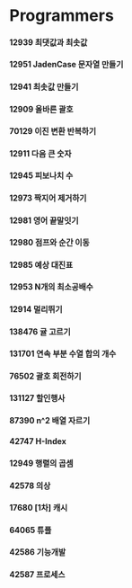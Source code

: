 # Programmers

#### 12939 최댓값과 최솟값
#### 12951 JadenCase 문자열 만들기
#### 12941 최솟값 만들기
#### 12909 올바른 괄호
#### 70129 이진 변환 반복하기
#### 12911 다음 큰 숫자
#### 12945 피보나치 수
#### 12973 짝지어 제거하기
#### 12981 영어 끝말잇기
#### 12980 점프와 순간 이동
#### 12985 예상 대진표
#### 12953 N개의 최소공배수
#### 12914 멀리뛰기
#### 138476 귤 고르기
#### 131701 연속 부분 수열 합의 개수
#### 76502 괄호 회전하기
#### 131127 할인행사
#### 87390 n^2 배열 자르기
#### 42747 H-Index
#### 12949 행렬의 곱셈
#### 42578 의상
#### 17680 [1차] 캐시
#### 64065 튜플
#### 42586 기능개발
#### 42587 프로세스
